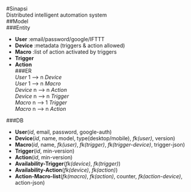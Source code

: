 #Sinapsi  
Distributed intelligent automation system  
##Model  
###Entity  
- **User** :email/password/google/IFTTT  
- **Device** :metadata (triggers & action allowed)  
- **Macro** :list of action activated by triggers  
- **Trigger**   
- **Action**  
###ER  
_User_   1 -—> n _Device_  
_User_   1 —-> n _Macro_  
_Device_ n —-> n _Action_  
_Device_ n —-> n _Trigger_  
_Macro_  n —-> 1 _Trigger_  
_Macro_  n —-> n _Action_  
   
 ###DB  
 - **User**(_id_, email, password, google-auth)
 - **Device**(_id_, name, model, type(desktop/mobile), _fk(user)_, version)
 - **Macro**(_id_, name, _fk(user)_, _fk(trigger)_, _fk(trigger-device)_, trigger-json) 
 - **Trigger**(_id_, min-version)
 - **Action**(_id_, min-version)
 - **Availability-Trigger**(_fk(device)_, _fk(trigger)_)
 - **Availability-Action**(_fk(device)_, _fk(action)_) 
 - **Action-Macro-list**(_fk(macro)_, _fk(action)_, counter, _fk(action-device)_, action-json)
 
